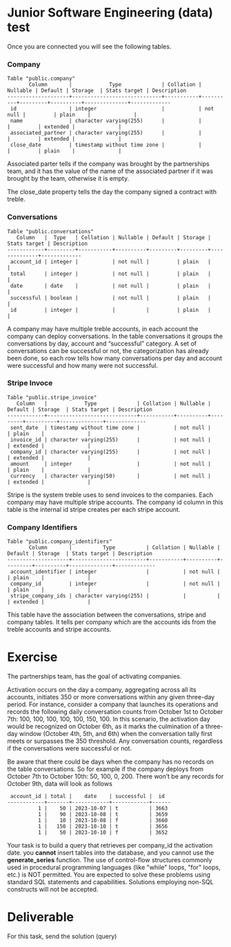# Junior Software Engineering (data) test

Once you are connected you will see the following tables.

### Company

```
Table "public.company"
       Column       |            Type             | Collation | Nullable | Default | Storage  | Stats target | Description 
--------------------+-----------------------------+-----------+----------+---------+----------+--------------+-------------
 id                 | integer                     |           | not null |         | plain    |              | 
 name               | character varying(255)      |           |          |         | extended |              | 
 associated_partner | character varying(255)      |           |          |         | extended |              | 
 close_date         | timestamp without time zone |           |          |         | plain    |              |
```

Associated parter tells if the company was brought by the partnerships team, and it has the value of the name of the associated partner if it was brought by the team, otherwise it is empty.

The close_date property tells the day the company signed a contract with treble.

### Conversations

```
Table "public.conversations"
   Column   |  Type   | Collation | Nullable | Default | Storage | Stats target | Description 
------------+---------+-----------+----------+---------+---------+--------------+-------------
 account_id | integer |           | not null |         | plain   |              | 
 total      | integer |           | not null |         | plain   |              | 
 date       | date    |           | not null |         | plain   |              | 
 successful | boolean |           | not null |         | plain   |              | 
 id         | integer |           |          |         | plain   |              |
```

A company may have multiple treble accounts, in each account the company can deploy conversations. In the table conversations it groups the conversations by day, account and “successful” category. A set of conversations can be successful or not, the categorization has already been done, so each row tells how many conversations per day and account were successful and how many were not successful.

### Stripe Invoce

```
Table "public.stripe_invoice"
   Column   |            Type             | Collation | Nullable | Default | Storage  | Stats target | Description 
------------+-----------------------------+-----------+----------+---------+----------+--------------+-------------
 sent_date  | timestamp without time zone |           | not null |         | plain    |              | 
 invoice_id | character varying(255)      |           | not null |         | extended |              | 
 company_id | character varying(255)      |           | not null |         | extended |              | 
 amount     | integer                     |           | not null |         | plain    |              | 
 currency   | character varying(50)       |           | not null |         | extended |              |
```

Stripe is the system treble uses to send invoices to the companies. Each company may have multiple stripe accounts. The company id column in this table is the internal id stripe creates per each stripe account.

### Company Identifiers

```
Table "public.company_identifiers"
       Column       |          Type          | Collation | Nullable | Default | Storage  | Stats target | Description 
--------------------+------------------------+-----------+----------+---------+----------+--------------+-------------
 account_identifier | integer                |           | not null |         | plain    |              | 
 company_id         | integer                |           | not null |         | plain    |              | 
 stripe_company_ids | character varying(255) |           |          |         | extended |              |
```

This table have the association between the conversations, stripe and company tables. It tells per company which are the accounts ids from the treble accounts and stripe accounts.

# Exercise

The partnerships team, has the goal of activating companies. 

Activation occurs on the day a company, aggregating across all its accounts, initiates 350 or more conversations within any given three-day period. For instance, consider a company that launches its operations and records the following daily conversation counts from October 1st to October 7th: 100, 100, 100, 100, 100, 150, 100. In this scenario, the activation day would be recognized on October 6th, as it marks the culmination of a three-day window (October 4th, 5th, and 6th) when the conversation tally first meets or surpasses the 350 threshold. Any conversation counts, regardless if the conversations were successful or not.

Be aware that there could be days when the company has no records on the table conversations. So for example if the company deploys from October 7th to October 10th: 50, 100, 0, 200. There won’t be any records for October 9th, data will look as follows

```
 account_id | total |    date    | successful |  id  
------------+-------+------------+------------+------
          1 |    50 | 2023-10-07 | t          | 3663
          1 |    90 | 2023-10-08 | t          | 3659
          1 |    10 | 2023-10-08 | f          | 3660
          1 |   150 | 2023-10-10 | t          | 3656
          1 |    50 | 2023-10-10 | f          | 3652
```

Your task is to build a query that retrieves per company_id the activation date. you **cannot** insert tables into the database, and you cannot use the **generate_series** function. The use of control-flow structures commonly used in procedural programming languages (like "while" loops, "for" loops, etc.) is NOT permitted. You are expected to solve these problems using standard SQL statements and capabilities. Solutions employing non-SQL constructs will not be accepted.

# Deliverable

For this task, send the solution (query)
